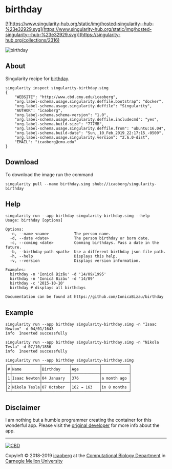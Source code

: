 # birthday
[![https://www.singularity-hub.org/static/img/hosted-singularity--hub-%23e32929.svg](https://www.singularity-hub.org/static/img/hosted-singularity--hub-%23e32929.svg)](https://singularity-hub.org/collections/2316)

![birthday](https://camo.githubusercontent.com/99ecb59d128268cd6d518befe9486f07733ade61/687474703a2f2f692e696d6775722e636f6d2f386a72397478442e706e67)

## About
Singularity recipe for [birthday](https://github.com/IonicaBizau/birthday#).

```
singularity inspect singularity-birthday.simg
{
    "WEBSITE": "http://www.cbd.cmu.edu/icaoberg",
    "org.label-schema.usage.singularity.deffile.bootstrap": "docker",
    "org.label-schema.usage.singularity.deffile": "Singularity",
    "AUTHOR": "icaoberg",
    "org.label-schema.schema-version": "1.0",
    "org.label-schema.usage.singularity.deffile.includecmd": "yes",
    "org.label-schema.build-size": "777MB",
    "org.label-schema.usage.singularity.deffile.from": "ubuntu:16.04",
    "org.label-schema.build-date": "Sun,_10_Feb_2019_22:17:15_-0500",
    "org.label-schema.usage.singularity.version": "2.6.0-dist",
    "EMAIL": "icaoberg@cmu.edu"
}
```

## Download
To download the image run the command

```
singularity pull --name birthday.simg shub://icaoberg/singularity-birthday
```

## Help
```
singularity run --app birthday singularity-birthday.simg --help
Usage: birthday [options]

Options:
  -n, --name <name>           The person name.
  -d, --date <date>           The person birthday or born date.
  -c, --coming <date>         Comming birthdays. Pass a date in the future.
  -b, --birthday-path <path>  Use a different birthday json file path.
  -h, --help                  Displays this help.
  -v, --version               Displays version information.

Examples:
  birthday -n 'Ionică Bizău' -d '14/09/1995'
  birthday -n 'Ionică Bizău' -d '14/09'
  birthday -c '2015-10-10'
  birthday # displays all birthdays

Documentation can be found at https://github.com/IonicaBizau/birthday
```

## Example
```
singularity run --app birthday singularity-birthday.simg -n "Isaac Newton" -d 04/01/1643
info  Inserted successfully

singularity run --app birthday singularity-birthday.simg -n "Nikola Tesla" -d 07/10/1856
info  Inserted successfully

singularity run --app birthday singularity-birthday.simg
┌─┬────────────┬────────────┬────────────┬────────────┐
│#│Name        │Birthday    │Age         │            │
├─┼────────────┼────────────┼────────────┼────────────┤
│1│Isaac Newton│04 January  │376         │a month ago │
├─┼────────────┼────────────┼────────────┼────────────┤
│2│Nikola Tesla│07 October  │162 → 163   │in 8 months │
└─┴────────────┴────────────┴────────────┴────────────┘
```

## Disclaimer
I am nothing but a humble programmer creating the container for this wonderful app. Please visit the [original developer](https://github.com/IonicaBizau) for more info about the app.

---
[![CBD](http://www.cbd.cmu.edu/wp-content/uploads/2017/07/wordpress-default.png)](http://www.cbd.cmu.edu)

Copyleft © 2018-2019 [icaoberg](http://www.andrew.cmu.edu/~icaoberg) at the [Computational Biology Department](http://www.cbd.cmu.edu) in [Carnegie Mellon University](http://www.cmu.edu)
